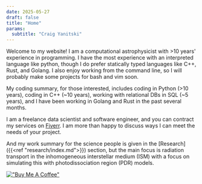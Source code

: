 ```yaml
---
date: 2025-05-27
draft: false
title: "Home"
params:
  subtitle: "Craig Yanitski"
---
```

Welcome to my website!
I am a computational astrophysicist with >10 years' experience in programming.
I have the most experience with an interpreted language like python, though I do prefer 
statically typed languages like C++, Rust, and Golang.
I also enjoy working from the command line, so I will probably make some projects for bash and vim soon.

My coding summary, for those interested, includes coding in Python (>10 years), 
coding in C++ (~10 years), working with relational DBs in SQL (~5 years), and I
have been working in Golang and Rust in the past several months.

I am a freelance data scientist and software engineer, and you can contract my services 
on [Fiverr](https://www.fiverr.com/s/VYZx0eY).
I am more than happy to discuss ways I can meet the needs of your project.

And my work summary for the science people is given in the [Research]({{<ref "research/index.md">}}) section, 
but the main focus is radiation transport in the inhomogeneous interstellar medium (ISM) with 
a focus on simulating this with photodissociation region (PDR) models.

[!["Buy Me A Coffee"](https://www.buymeacoffee.com/assets/img/custom_images/orange_img.png)](https://buymeacoffee.com/craigyanitski)
